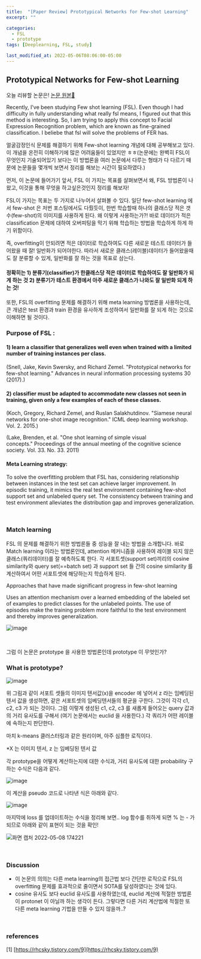 ```yaml
---
title:  "[Paper Review] Prototypical Networks for Few-shot Learning"
excerpt: ""

categories:
  - FSL
  - prototype
tags: [Deeplearning, FSL, study]

last_modified_at: 2022-05-06T08:06:00-05:00
---
```


## Prototypical Networks for Few-shot Learning

오늘 리뷰할 논문은! [논문 원본🌼](https://arxiv.org/abs/1703.05175)

Recently, I've been studying Few shot learning (FSL). Even though I had difficulty in fully understanding what really fsl means, I figured out that this method is interesting. So, I am trying to apply this concept to Facial Expression Recognition problem, which are known as fine-grained classification. I beliebe that fsl will solve the problems of FER has.

얼굴감정인식 문제를 해결하기 위해 Few-shot learning 개념에 대해 공부해보고 있다. 이 개념을 온전히 이해하기에 많은 어려움들이 있었지만 ㅎㅎ(논문에는 완벽히 FSL이 무엇인지 기술되어있기 보다는 이 방법론을 여러 논문에서 다루는 형태가 다 다르기 때문에 논문들을 몇개씩 보면서 정리를 해보는 시간이 필요하였다.)

먼저, 이 논문에 들어가기 앞서, FSL 이 가지는 목표를 살펴보면서 왜, FSL 방법론이 나왔고, 이것을 통해 무엇을 하고싶은것인지 정리를 해보자!

FSL이 가지는 목표는 두 가지로 나누어서 살펴볼 수 있다. 일단 few-shot learning 에서 few-shot 은 저번 포스팅에서도 다뤘듯이, 한번 학습할때 하나의 클래스당 적은 갯수(few-shot)의 이미지를 사용하게 된다. 왜 이렇게 사용하는가?! 바로 데이터가 적은 classification 문제에 대하여 오버피팅을 막기 위해 학습하는 방법을 학습하게 하게 하기 위함이다. 

즉, overfitting이 안되려면 적은 데이터로 학습하여도 다른 새로운 테스트 데이터가 들어왔을 때 잘! 일반화가 되어야한다. 따라서 새로운 클래스(레이블)데이터가 들어왔을때도 잘 분류할 수 있게, 일반화를 잘 하는 것을 목표로 삼는다. 

#### 정확히는 1) 분류기(classifier)가 한클래스당 적은 데이터로 학습하여도 잘 일반화가 되게 하는 것 2) 분류기가 테스트 환경에서 아주 새로운 클래스가 나와도 잘 일반화 되게 하는 것! 

또한, FSL의 overfitting 문제를 해결하기 위해 meta learning 방법론을 사용하는데, 큰 개념은 test 환경과 train 환경을 유사하게 조성하여서 일반화를 잘 되게 하는 것으로 이해하면 될 것이다. 

### Purpose of FSL : 
 #### 1) learn a classifier that generalizes well even when trained with a limited number of training instances per class.
   (Snell, Jake, Kevin Swersky, and Richard Zemel. "Prototypical networks for few-shot learning." Advances in neural information processing systems 30 (2017).)

#### 2) classifier must be adapted to accommodate new classes not seen in training, given only a few examples of each of these classes. 
   (Koch, Gregory, Richard Zemel, and Ruslan Salakhutdinov. "Siamese neural networks for one-shot image recognition." ICML deep learning workshop. Vol. 2. 2015.)
   
   (Lake, Brenden, et al. "One shot learning of simple visual concepts." Proceedings of the annual meeting of the cognitive science society. Vol. 33. No. 33. 2011)


#### Meta Learning strategy: 
To solve the overfitting problem that FSL has, considering relationship between instances in the test set can achieve larger improvement.
In episodic training, it mimics the real test environment containing few-shot support set and unlabeled query set. The consistency between training and test environment alleviates the distribution gap and improves generalization. 

<br>

### Match learning 

FSL 의 문제를 해결하기 위한 방법론들 중 성능을 잘 내는 방법을 소개합니다. 바로 Match learning 이라는 방법론인데, attention 메커니즘을 사용하여 레이블 되지 않은 클래스(쿼리데이터)를 잘 예측하도록 한다. 각 서포트셋(support set)끼리의 cosine similarity와 query set(==batch set) 과 support set 들 간의 cosine similarity 를 계산하여서 어떤 서포트셋에 해당하는지 학습하게 된다. 

Approaches that have made significant progress in few-shot learning

Uses an attention mechanism over a learned embedding of the labeled set of examples to predict classes for the unlabeled points. 
The use of episodes make the training problem more faithful to the test environment and thereby improves generalization. 


![image](https://user-images.githubusercontent.com/53431568/167287087-c6738d0e-f7ee-4ba3-8a5e-d04157dabaaf.png)

<br>

그럼 이 논문은 prototype 을 사용한 방법론인데 prototype 이 무엇인가?

### What is prototype?

![image](https://user-images.githubusercontent.com/53431568/167287222-77a460f4-c5bb-463b-8dcc-d713594f0a66.png)

위 그림과 같이 서포트 셋들의 이미지 텐서값(x)을 encoder 에 넣어서 z 라는 임베딩된 텐서 값을 생성하면, 같은 서포트셋의 임베딩텐서들의 평균을 구한다. 그것이 각각 c1, c2, c3 가 되는 것이다. 그럼 이렇게 생성된 c1, c2, c3 를 새롭게 들어오는 query 값과의 거리 유사도를 구해서 (여기 논문에서는 euclid 을 사용한다.) 각 쿼리가 어떤 레이블에 속하는지 판단한다. 

마치 k-means 클러스터링과 같은 원리이며, 아주 심플한 로직이다. 

*X 는 이미지 텐서, z 는 임베딩된 텐서 값 


각 prototype을 어떻게 계산하는지에 대한 수식과, 거리 유사도에 대한 probability 구하는 수식은 다음과 같다.

![image](https://user-images.githubusercontent.com/53431568/167288540-fed07aee-da7a-4f2c-bb0d-bbd4d0c4b973.png)


이 계산을 pseudo 코드로 나타낸 식은 아래와 같다. 

![image](https://user-images.githubusercontent.com/53431568/167288665-1c2978a3-f738-4d67-a97c-3d3b8be8e477.png)

마지막에 loss 를 업데이트하는 수식을 정리해 보면.. log 함수를 취하게 되면 % 는 - 가 되므로 아래와 같이 표현이 되는 것을 확인!

![화면 캡처 2022-05-08 174221](https://user-images.githubusercontent.com/53431568/167288732-0c2ba75c-dc15-4dca-8d7e-558701c13cd9.png)


<br>

### Discussion
- 이 논문의 의의는 다른 meta learning의 접근법 보다 간단한 로직으로 FSL의 overfitting 문제를 효과적으로 줄이면서 SOTA를 달성하였다는 것에 있다. 
- cosine 유사도 보다 euclid 유사도를 사용하였는데, euclid 계산에 적절한 방법론이 protonet 이 아닐까 하는 생각이 든다. 그렇다면 다른 거리 계산법에 적절한 또 다른 meta learning 기법을 만들 수 있지 않을까..?

<br>

### references

[1] [https://rhcsky.tistory.com/9](https://rhcsky.tistory.com/9)
